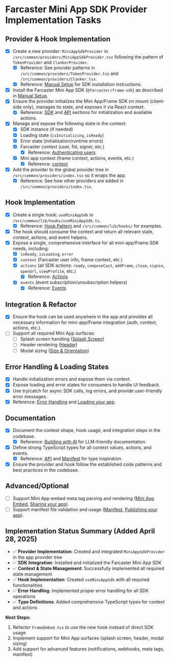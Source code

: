 # Farcaster Mini App SDK Provider Implementation Tasks

## Provider & Hook Implementation
- [x] Create a new provider: `MiniAppSdkProvider` in `/src/common/providers/MiniAppSdkProvider.tsx` following the pattern of `TokenProvider` and `ClankerProvider`.
  - [x] Reference: See provider patterns in `/src/common/providers/TokenProvider.tsx` and `/src/common/providers/Clanker.tsx`.
  - [x] Reference: [Manual Setup](docs/miniapp-llm-full.md#manual-setup) for SDK installation instructions.
- [x] Install the Farcaster Mini App SDK (`@farcaster/frame-sdk`) as described in [Manual Setup](docs/miniapp-llm-full.md#manual-setup).
- [x] Ensure the provider initializes the Mini App/Frame SDK on mount (client-side only), manages its state, and exposes it via React context.
  - [x] Reference: [SDK](docs/miniapp-llm-full.md#sdk) and [API](docs/miniapp-llm-full.md#api) sections for initialization and available actions.
- [x] Manage and expose the following state in the context:
  - [x] SDK instance (if needed)
  - [x] Loading state (`isInitializing`, `isReady`)
  - [x] Error state (initialization/runtime errors)
  - [x] Farcaster context (user, fid, signer, etc.)
    - [x] Reference: [Authenticating users](docs/miniapp-llm-full.md#authenticating-users)
  - [x] Mini app context (frame context, actions, events, etc.)
    - [x] Reference: [context](docs/miniapp-llm-full.md#context)
- [x] Add the provider to the global provider tree in `/src/common/providers/index.tsx` so it wraps the app.
  - [x] Reference: See how other providers are added in `/src/common/providers/index.tsx`.

## Hook Implementation
- [x] Create a single hook: `useMiniAppSdk` in `/src/common/lib/hooks/useMiniAppSdk.ts`.
  - [x] Reference: [Hook Pattern](docs/miniapp-llm-full.md#sdk) and `/src/common/lib/hooks/` for examples.
- [x] The hook should consume the context and return all relevant state, context, actions, and event helpers.
- [x] Expose a single, comprehensive interface for all mini-app/Frame SDK needs, including:
  - [x] `isReady`, `isLoading`, `error`
  - [x] `context` (Farcaster user info, frame context, etc.)
  - [x] `actions` (all SDK actions: `ready`, `composeCast`, `addFrame`, `close`, `signin`, `openUrl`, `viewProfile`, etc.)
    - [x] Reference: [Actions](docs/miniapp-llm-full.md#actions)
  - [x] `events` (event subscription/unsubscription helpers)
    - [x] Reference: [Events](docs/miniapp-llm-full.md#events)

## Integration & Refactor
- [x] Ensure the hook can be used anywhere in the app and provides all necessary information for mini-app/Frame integration (auth, context, actions, etc.).
- [ ] Support all required Mini App surfaces:
  - [ ] Splash screen handling ([Splash Screen](docs/miniapp-llm-full.md#splash-screen))
  - [ ] Header rendering ([Header](docs/miniapp-llm-full.md#header))
  - [ ] Modal sizing ([Size & Orientation](docs/miniapp-llm-full.md#size--orientation))

## Error Handling & Loading States
- [x] Handle initialization errors and expose them via context.
- [x] Expose loading and error states for consumers to handle UI feedback.
- [x] Use try/catch for async SDK calls, log errors, and provide user-friendly error messages.
- [x] Reference: [Error Handling](docs/miniapp-llm-full.md#user-experience) and [Loading your app](docs/miniapp-llm-full.md#loading-your-app).

## Documentation
- [x] Document the context shape, hook usage, and integration steps in the codebase.
  - [x] Reference: [Building with AI](docs/miniapp-llm-full.md#building-with-ai) for LLM-friendly documentation.
- [x] Define strong TypeScript types for all context values, actions, and events.
  - [x] Reference: [API](docs/miniapp-llm-full.md#api) and [Manifest](docs/miniapp-llm-full.md#manifest) for type inspiration.
- [x] Ensure the provider and hook follow the established code patterns and best practices in the codebase.

## Advanced/Optional
- [ ] Support Mini App embed meta tag parsing and rendering ([Mini App Embed](docs/miniapp-llm-full.md#mini-app-embed), [Sharing your app](docs/miniapp-llm-full.md#sharing-your-app)).
- [ ] Support manifest file validation and usage ([Manifest](docs/miniapp-llm-full.md#manifest), [Publishing your app](docs/miniapp-llm-full.md#publishing-your-app)).

## Implementation Status Summary (Added April 28, 2025)
- ✅ **Provider Implementation**: Created and integrated `MiniAppSdkProvider` in the app provider tree
- ✅ **SDK Integration**: Installed and initialized the Farcaster Mini App SDK
- ✅ **Context & State Management**: Successfully implemented all required state management
- ✅ **Hook Implementation**: Created `useMiniAppSdk` with all required functionalities
- ✅ **Error Handling**: Implemented proper error handling for all SDK operations
- ✅ **Type Definitions**: Added comprehensive TypeScript types for context and actions

**Next Steps:**
1. Refactor `FrameEmbed.tsx` to use the new hook instead of direct SDK usage
2. Implement support for Mini App surfaces (splash screen, header, modal sizing)
3. Add support for advanced features (notifications, webhooks, meta tags, manifest)
